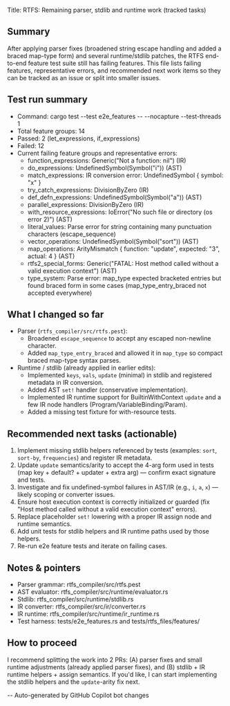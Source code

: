 Title: RTFS: Remaining parser, stdlib and runtime work (tracked tasks)

Summary
-------
After applying parser fixes (broadened string escape handling and added a braced map-type form) and several runtime/stdlib patches, the RTFS end-to-end feature test suite still has failing features. This file lists failing features, representative errors, and recommended next work items so they can be tracked as an issue or split into smaller issues.

Test run summary
----------------
- Command: cargo test --test e2e_features -- --nocapture --test-threads 1
- Total feature groups: 14
- Passed: 2 (let_expressions, if_expressions)
- Failed: 12
- Current failing feature groups and representative errors:
  - function_expressions: Generic("Not a function: nil") (IR)
  - do_expressions: UndefinedSymbol(Symbol("i")) (AST)
  - match_expressions: IR conversion error: UndefinedSymbol { symbol: "x" }
  - try_catch_expressions: DivisionByZero (IR)
  - def_defn_expressions: UndefinedSymbol(Symbol("a")) (AST)
  - parallel_expressions: DivisionByZero (IR)
  - with_resource_expressions: IoError("No such file or directory (os error 2)") (AST)
  - literal_values: Parse error for string containing many punctuation characters (escape_sequence)
  - vector_operations: UndefinedSymbol(Symbol("sort")) (AST)
  - map_operations: ArityMismatch { function: "update", expected: "3", actual: 4 } (AST)
  - rtfs2_special_forms: Generic("FATAL: Host method called without a valid execution context") (AST)
  - type_system: Parse error: map_type expected bracketed entries but found braced form in some cases (map_type_entry_braced not accepted everywhere)

What I changed so far
---------------------
- Parser (`rtfs_compiler/src/rtfs.pest`):
  - Broadened `escape_sequence` to accept any escaped non-newline character.
  - Added `map_type_entry_braced` and allowed it in `map_type` so compact braced map-type syntax parses.
- Runtime / stdlib (already applied in earlier edits):
  - Implemented `keys`, `vals`, `update` (minimal) in stdlib and registered metadata in IR conversion.
  - Added AST `set!` handler (conservative implementation).
  - Implemented IR runtime support for BuiltinWithContext `update` and a few IR node handlers (Program/VariableBinding/Param).
  - Added a missing test fixture for with-resource tests.

Recommended next tasks (actionable)
-----------------------------------
1. Implement missing stdlib helpers referenced by tests (examples: `sort`, `sort-by`, `frequencies`) and register IR metadata.
2. Update `update` semantics/arity to accept the 4-arg form used in tests (map key + default? + updater + extra arg) — confirm exact signature and tests.
3. Investigate and fix undefined-symbol failures in AST/IR (e.g., `i`, `a`, `x`) — likely scoping or converter issues.
4. Ensure host execution context is correctly initialized or guarded (fix "Host method called without a valid execution context" errors).
5. Replace placeholder `set!` lowering with a proper IR assign node and runtime semantics.
6. Add unit tests for stdlib helpers and IR runtime paths used by those helpers.
7. Re-run e2e feature tests and iterate on failing cases.

Notes & pointers
----------------
- Parser grammar: rtfs_compiler/src/rtfs.pest
- AST evaluator: rtfs_compiler/src/runtime/evaluator.rs
- Stdlib: rtfs_compiler/src/runtime/stdlib.rs
- IR converter: rtfs_compiler/src/ir/converter.rs
- IR runtime: rtfs_compiler/src/runtime/ir_runtime.rs
- Test harness: tests/e2e_features.rs and tests/rtfs_files/features/

How to proceed
---------------
I recommend splitting the work into 2 PRs: (A) parser fixes and small runtime adjustments (already applied parser fixes), and (B) stdlib + IR runtime helpers + assign semantics. If you'd like, I can start implementing the stdlib helpers and the `update`-arity fix next.

-- Auto-generated by GitHub Copilot bot changes

